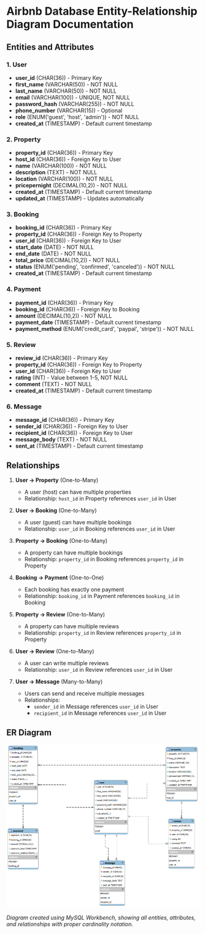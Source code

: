 # Airbnb Database Entity-Relationship Diagram Documentation

## Entities and Attributes

### 1. User
- **user_id** (CHAR(36)) - Primary Key
- **first_name** (VARCHAR(50)) - NOT NULL
- **last_name** (VARCHAR(50)) - NOT NULL
- **email** (VARCHAR(100)) - UNIQUE, NOT NULL
- **password_hash** (VARCHAR(255)) - NOT NULL
- **phone_number** (VARCHAR(15)) - Optional
- **role** (ENUM('guest', 'host', 'admin')) - NOT NULL
- **created_at** (TIMESTAMP) - Default current timestamp

### 2. Property
- **property_id** (CHAR(36)) - Primary Key
- **host_id** (CHAR(36)) - Foreign Key to User
- **name** (VARCHAR(100)) - NOT NULL
- **description** (TEXT) - NOT NULL
- **location** (VARCHAR(100)) - NOT NULL
- **pricepernight** (DECIMAL(10,2)) - NOT NULL
- **created_at** (TIMESTAMP) - Default current timestamp
- **updated_at** (TIMESTAMP) - Updates automatically

### 3. Booking
- **booking_id** (CHAR(36)) - Primary Key
- **property_id** (CHAR(36)) - Foreign Key to Property
- **user_id** (CHAR(36)) - Foreign Key to User
- **start_date** (DATE) - NOT NULL
- **end_date** (DATE) - NOT NULL
- **total_price** (DECIMAL(10,2)) - NOT NULL
- **status** (ENUM('pending', 'confirmed', 'canceled')) - NOT NULL
- **created_at** (TIMESTAMP) - Default current timestamp

### 4. Payment
- **payment_id** (CHAR(36)) - Primary Key
- **booking_id** (CHAR(36)) - Foreign Key to Booking
- **amount** (DECIMAL(10,2)) - NOT NULL
- **payment_date** (TIMESTAMP) - Default current timestamp
- **payment_method** (ENUM('credit_card', 'paypal', 'stripe')) - NOT NULL

### 5. Review
- **review_id** (CHAR(36)) - Primary Key
- **property_id** (CHAR(36)) - Foreign Key to Property
- **user_id** (CHAR(36)) - Foreign Key to User
- **rating** (INT) - Value between 1-5, NOT NULL
- **comment** (TEXT) - NOT NULL
- **created_at** (TIMESTAMP) - Default current timestamp

### 6. Message
- **message_id** (CHAR(36)) - Primary Key
- **sender_id** (CHAR(36)) - Foreign Key to User
- **recipient_id** (CHAR(36)) - Foreign Key to User
- **message_body** (TEXT) - NOT NULL
- **sent_at** (TIMESTAMP) - Default current timestamp

## Relationships

1. **User → Property** (One-to-Many)
   - A user (host) can have multiple properties
   - Relationship: `host_id` in Property references `user_id` in User

2. **User → Booking** (One-to-Many)
   - A user (guest) can have multiple bookings
   - Relationship: `user_id` in Booking references `user_id` in User

3. **Property → Booking** (One-to-Many)
   - A property can have multiple bookings
   - Relationship: `property_id` in Booking references `property_id` in Property

4. **Booking → Payment** (One-to-One)
   - Each booking has exactly one payment
   - Relationship: `booking_id` in Payment references `booking_id` in Booking

5. **Property → Review** (One-to-Many)
   - A property can have multiple reviews
   - Relationship: `property_id` in Review references `property_id` in Property

6. **User → Review** (One-to-Many)
   - A user can write multiple reviews
   - Relationship: `user_id` in Review references `user_id` in User

7. **User → Message** (Many-to-Many)
   - Users can send and receive multiple messages
   - Relationships: 
     - `sender_id` in Message references `user_id` in User
     - `recipient_id` in Message references `user_id` in User

## ER Diagram
![Airbnb ER Diagram](ERD/erd.png)

*Diagram created using MySQL Workbench, showing all entities, attributes, and relationships with proper cardinality notation.*